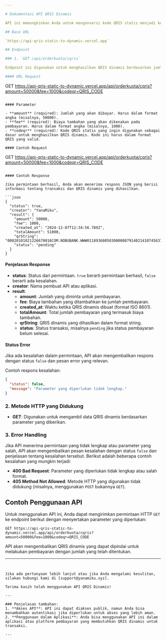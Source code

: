 ```yaml
---

# Dokumentasi API QRIS Dinamis

API ini memungkinkan Anda untuk mengonversi kode QRIS statis menjadi kode QRIS dinamis, yang dapat digunakan untuk transaksi pembayaran dengan menambahkan jumlah dan biaya layanan. API ini akan menerima parameter tertentu dan menghasilkan QRIS dinamis yang siap digunakan.

## Base URL

`https://api-qris-static-to-dynamic.vercel.app`

## Endpoint

### 1. `GET /api/orderkuota/cqris`

Endpoint ini digunakan untuk menghasilkan QRIS dinamis berdasarkan jumlah yang ditentukan, biaya tambahan (jika ada), dan kode QRIS statis.

#### URL Request

```
GET https://api-qris-static-to-dynamic.vercel.app/api/orderkuota/cqris?amount=50000&fee=1000&codeqr=QRIS_CODE
```

#### Parameter

- **amount** (required): Jumlah yang akan dibayar. Harus dalam format angka (misalnya, 50000).
- **fee** (required): Biaya tambahan yang akan dikenakan pada pembayaran. Harus dalam format angka (misalnya, 1000).
- **codeqr** (required): Kode QRIS statis yang ingin digunakan sebagai dasar untuk menghasilkan QRIS dinamis. Kode ini harus dalam format QRIS yang valid.

#### Contoh Request

```
GET https://api-qris-static-to-dynamic.vercel.app/api/orderkuota/cqris?amount=50000&fee=1000&codeqr=QRIS_CODE
```

#### Contoh Response

Jika permintaan berhasil, Anda akan menerima respons JSON yang berisi informasi tentang transaksi dan QRIS dinamis yang dihasilkan.

```json
{
  "status": true,
  "creator": "YanaMiku",
  "result": {
    "amount": 50000,
    "fee": 1000,
    "created_at": "2024-12-07T12:34:56.789Z",
    "totalAmount": 51000,
    "qrString": "00020101021226670016COM.NOBUBANK.WWW01189360050300000879140214107456374359710303UMI51440014ID.CO.QRIS.WWW0215ID20232494105490303UMI520451115303360540411155802ID5912YANAMIKUBOTZ6005TEGAL61055211162070703A01630443FF",
    "status": "pending"
  }
}
```

#### Penjelasan Response

- **status**: Status dari permintaan. `true` berarti permintaan berhasil, `false` berarti ada kesalahan.
- **creator**: Nama pembuat API atau aplikasi.
- **result**:
  - **amount**: Jumlah yang diminta untuk pembayaran.
  - **fee**: Biaya tambahan yang ditambahkan ke jumlah pembayaran.
  - **created_at**: Waktu ketika QRIS dinamis dibuat (format ISO 8601).
  - **totalAmount**: Total jumlah pembayaran yang termasuk biaya tambahan.
  - **qrString**: QRIS dinamis yang dihasilkan dalam format string.
  - **status**: Status transaksi, misalnya `pending` jika status pembayaran belum selesai.

#### Status Error

Jika ada kesalahan dalam permintaan, API akan mengembalikan respons dengan status `false` dan pesan error yang relevan.

Contoh respons kesalahan:

```json
{
  "status": false,
  "message": "Parameter yang diperlukan tidak lengkap."
}
```

### 2. Metode HTTP yang Didukung

- **GET**: Digunakan untuk mengambil data QRIS dinamis berdasarkan parameter yang diberikan.

### 3. Error Handling

Jika API menerima permintaan yang tidak lengkap atau parameter yang salah, API akan mengembalikan pesan kesalahan dengan status `false` dan penjelasan tentang kesalahan tersebut. Berikut adalah beberapa contoh kesalahan yang mungkin terjadi:

- **400 Bad Request**: Parameter yang diperlukan tidak lengkap atau salah format.
- **405 Method Not Allowed**: Metode HTTP yang digunakan tidak didukung (misalnya, menggunakan `POST` bukannya `GET`).

## Contoh Penggunaan API

Untuk menggunakan API ini, Anda dapat mengirimkan permintaan HTTP `GET` ke endpoint berikut dengan menyertakan parameter yang diperlukan:

```
GET https://api-qris-static-to-dynamic.vercel.app/api/orderkuota/cqris?amount=50000&fee=1000&codeqr=QRIS_CODE
```

API akan mengembalikan QRIS dinamis yang dapat dipindai untuk melakukan pembayaran dengan jumlah yang telah ditentukan.

---
```


Jika ada pertanyaan lebih lanjut atau jika Anda mengalami kesulitan, silakan hubungi kami di [support@yanamiku.xyz].

Terima kasih telah menggunakan API QRIS Dinamis!

---

### Penjelasan tambahan:
1. **Akses API**: API ini dapat diakses publik, namun Anda bisa menambahkan autentikasi jika diperlukan untuk akses yang lebih aman.
2. **Penggunaan dalam Aplikasi**: Anda bisa menggunakan API ini dalam aplikasi atau platform pembayaran yang membutuhkan QRIS dinamis untuk transaksi.

---
